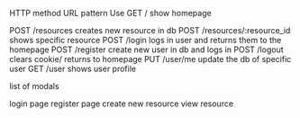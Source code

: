 HTTP method                 URL pattern                    Use
GET                           /                             show homepage
<!-- GET                           /resources                    show all resources -->
POST                          /resources                    creates new resource in db
POST                          /resources/:resource_id       shows specific resource
POST                          /login                        logs in user and returns them to the homepage
POST                          /register                     create new user in db and logs in 
POST                          /logout                       clears cookie/ returns to homepage
PUT                           /user/me                      update the db of specific user
GET                           /user                         shows user profile




list of modals

login page
register page
create new resource
view resource

